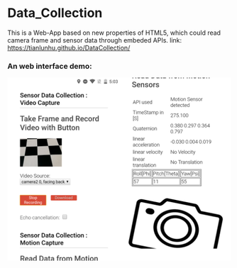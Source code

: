 # Data_Collection
This is a Web-App based on new properties of HTML5, which could read camera frame and sensor data through embeded APIs.
link: https://tianlunhu.github.io/DataCollection/
### An web interface demo:
![interface](web-interface.png)

